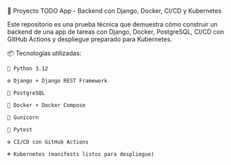 🧩 Proyecto TODO App - Backend con Django, Docker, CI/CD y Kubernetes

Este repositorio es una prueba técnica que demuestra cómo construir un backend de una app de tareas con Django, Docker, PostgreSQL, CI/CD con GitHub Actions y despliegue preparado para Kubernetes.

📦 Tecnologías utilizadas:

    🐍 Python 3.12
    
    ⚙️ Django + Django REST Framework
    
    🐘 PostgreSQL
    
    🐋 Docker + Docker Compose
    
    🔫 Gunicorn
    
    🧪 Pytest
    
    ⚙️ CI/CD con GitHub Actions
    
    ☸️ Kubernetes (manifests listos para despliegue)
